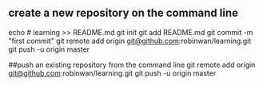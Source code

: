 ## create a new repository on the command line
echo # learning >> README.md
git init
git add README.md
git commit -m "first commit"
git remote add origin git@github.com:robinwan/learning.git
git push -u origin master

##push an existing repository from the command line
git remote add origin git@github.com:robinwan/learning.git
git push -u origin master
